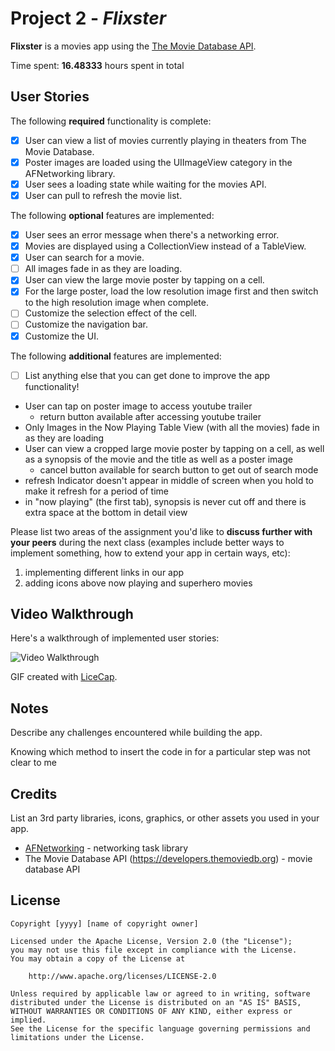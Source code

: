 # Project 2 - *Flixster*

**Flixster** is a movies app using the [The Movie Database API](http://docs.themoviedb.apiary.io/#).

Time spent: **16.48333** hours spent in total

## User Stories

The following **required** functionality is complete:

- [X] User can view a list of movies currently playing in theaters from The Movie Database.
- [X] Poster images are loaded using the UIImageView category in the AFNetworking library.
- [X] User sees a loading state while waiting for the movies API.
- [X] User can pull to refresh the movie list.

The following **optional** features are implemented:

- [X] User sees an error message when there's a networking error.
- [X] Movies are displayed using a CollectionView instead of a TableView.
- [X] User can search for a movie.
- [ ] All images fade in as they are loading.
- [X] User can view the large movie poster by tapping on a cell.
- [X] For the large poster, load the low resolution image first and then switch to the high resolution image when complete.
- [ ] Customize the selection effect of the cell.
- [ ] Customize the navigation bar.
- [X] Customize the UI.

The following **additional** features are implemented:

- [ ] List anything else that you can get done to improve the app functionality!
- User can tap on poster image to access youtube trailer
  - return button available after accessing youtube trailer
- Only Images in the Now Playing Table View (with all the movies) fade in as they are loading
- User can view a cropped large movie poster by tapping on a cell, as well as a synopsis of the movie and the title as well
  as a poster image
  - cancel button available for search button to get out of search mode
- refresh Indicator doesn't appear in middle of screen when you hold to make it refresh for a period of time
- in "now playing" (the first tab), synopsis is never cut off and there is extra space at the bottom in detail view 

Please list two areas of the assignment you'd like to **discuss further with your peers** during the next class (examples include better ways to implement something, how to extend your app in certain ways, etc):

1. implementing different links in our app
2. adding icons above now playing and superhero movies

## Video Walkthrough

Here's a walkthrough of implemented user stories:

<img src='https://imgur.com/cMoDh1s' title='flix' width='' alt='Video Walkthrough' />

GIF created with [LiceCap](http://www.cockos.com/licecap/).

## Notes

Describe any challenges encountered while building the app.

Knowing which method to insert the code in for a particular step was not clear to me

## Credits

List an 3rd party libraries, icons, graphics, or other assets you used in your app.

- [AFNetworking](https://github.com/AFNetworking/AFNetworking) - networking task library
- The Movie Database API (https://developers.themoviedb.org) - movie database API

## License

    Copyright [yyyy] [name of copyright owner]

    Licensed under the Apache License, Version 2.0 (the "License");
    you may not use this file except in compliance with the License.
    You may obtain a copy of the License at

        http://www.apache.org/licenses/LICENSE-2.0

    Unless required by applicable law or agreed to in writing, software
    distributed under the License is distributed on an "AS IS" BASIS,
    WITHOUT WARRANTIES OR CONDITIONS OF ANY KIND, either express or implied.
    See the License for the specific language governing permissions and
    limitations under the License.
